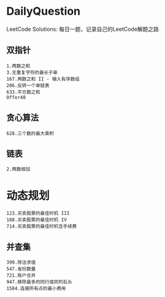 # DailyQuestion
LeetCode Solutions: 
每日一题，记录自己的LeetCode解题之路

## 双指针
    1.两数之和
    3.无重复字符的最长子串
    167.两数之和 II - 输入有序数组
    206.反转一个单链表
    633.平方数之和
    Offer48

## 贪心算法
    628.三个数的最大乘积

## 链表
    2.两数相加
    
# 动态规划
    123.买卖股票的最佳时机 III
    188.买卖股票的最佳时机 IV
    714.买卖股票的最佳时机含手续费

## 并查集
    399.除法求值
    547.省份数量
    721.账户合并
    947.移除最多的同行或同列石头
    1584.连接所有点的最小费用
